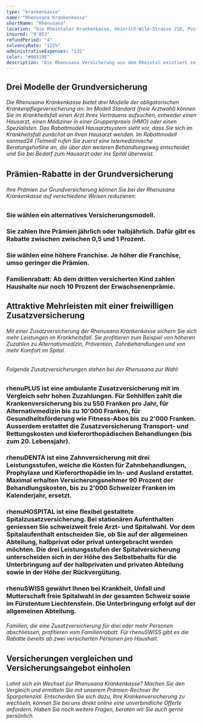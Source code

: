 ```yaml
---
type: "krankenkasse"
name: "Rhenusana Krankenkasse"
shortName: "Rhenusana"
location: "Die Rheintaler Krankenkasse, Heinrich-Wild-Strasse 210, Postfach, 9435 Heerbrugg"
insured: "9'853"
refundPeriod: "4"
solvencyRate: "122%"
administrativeExpenses: "132"
color: "#00519E"
description: "Die Rhenusana Versicherung aus dem Rheintal existiert seit 1944 und wurde als Betriebskrankenkasse gegründet. Bis heute bietet sie Versicherungsschutz für Krankheit, Mutterschaft und Unfall. Neben der obligatorischen Grundversicherung können Versicherungsnehmer auch diverse Zusatzversicherungen abschliessen. Ob Sie durch einen Wechsel zur Rhenusana Krankenversicherung sparen, zeigt unser Vergleich."
---
```


## Drei Modelle der Grundversicherung

###### Die Rhenusana Krankenkasse bietet drei Modelle der obligatorischen Krankenpflegeversicherung an: Im Modell Standard (freie Arztwahl) können Sie im Krankheitsfall einen Arzt Ihres Vertrauens aufsuchen, entweder einen Hausarzt, einen Mediziner in einer Gruppenpraxis (HMO) oder einen Spezialisten. Das Rabattmodell Hausarztsystem sieht vor, dass Sie sich im Krankheitsfall zunächst an Ihren Hausarzt wenden. Im Rabattmodell sanmed24 (Telmed) rufen Sie zuerst eine telemedizinische Beratungshotline an, die über den weiteren Behandlungsweg entscheidet und Sie bei Bedarf zum Hausarzt oder ins Spital überweist.

## Prämien-Rabatte in der Grundversicherung

###### Ihre Prämien zur Grundversicherung können Sie bei der Rhenusana Krankenkasse auf verschiedene Weisen reduzieren:

### Sie wählen ein alternatives Versicherungsmodell.

### Sie zahlen Ihre Prämien jährlich oder halbjährlich. Dafür gibt es Rabatte zwischen zwischen 0,5 und 1 Prozent.

### Sie wählen eine höhere Franchise. Je höher die Franchise, umso geringer die Prämien.

### Familienrabatt: Ab dem dritten versicherten Kind zahlen Haushalte nur noch 10 Prozent der Erwachsenenprämie.

## Attraktive Mehrleisten mit einer freiwilligen Zusatzversicherung

###### Mit einer Zusatzversicherung der Rhenusana Krankenkasse sichern Sie sich mehr Leistungen im Krankheitsfall. Sie profitieren zum Beispiel von höheren Zuzahlen zu Alternativmedizin, Prävention, Zahnbehandlungen und von mehr Komfort im Spital.

###### Folgende Zusatzversicherungen stehen bei der Rhenusana zur Wahl:

### rhenuPLUS ist eine ambulante Zusatzversicherung mit im Vergleich sehr hohen Zuzahlungen. Für Sehhilfen zahlt die Krankenversicherung bis zu 550 Franken pro Jahr, für Alternativmedizin bis zu 10'000 Franken, für Gesundheitsförderung wie Fitness-Abos bis zu 2'000 Franken. Ausserdem erstattet die Zusatzversicherung Transport- und Rettungskosten und kieferorthopädischen Behandlungen (bis zum 20. Lebensjahr).

### rhenuDENTA ist eine Zahnversicherung mit drei Leistungsstufen, welche die Kosten für Zahnbehandlungen, Prophylaxe und Kieferorthopädie im In- und Ausland erstattet. Maximal erhalten Versicherungsnehmer 90 Prozent der Behandlungskosten, bis zu 2'000 Schweizer Franken im Kalenderjahr, ersetzt.

### rhenuHOSPITAL ist eine flexibel gestaltete Spitalzusatzversicherung. Bei stationären Aufenthalten geniessen Sie schweizweit freie Arzt- und Spitalwahl. Vor dem Spitalaufenthalt entscheiden Sie, ob Sie auf der allgemeinen Abteilung, halbprivat oder privat untergebracht werden möchten. Die drei Leistungsstufen der Spitalversicherung unterscheiden sich in der Höhe des Selbstbehalts für die Unterbringung auf der halbprivaten und privaten Abteilung sowie in der Höhe der Rückvergütung.

### rhenuSWISS gewährt Ihnen bei Krankheit, Unfall und Mutterschaft freie Spitalwahl in der gesamten Schweiz sowie im Fürstentum Liechtenstein. Die Unterbringung erfolgt auf der allgemeinen Abteilung.

###### Familien, die eine Zusatzversicherung für drei oder mehr Personen abschliessen, profitieren vom Familienrabatt. Für rhenuSWISS gibt es die Rabatte bereits ab zwei versicherten Personen pro Haushalt.

## Versicherungen vergleichen und Versicherungsangebot einholen

###### Lohnt sich ein Wechsel zur Rhenusana Krankenkasse? Machen Sie den Vergleich und ermitteln Sie mit unserem Prämien-Rechner Ihr Sparpotenzial. Entscheiden Sie sich dazu, Ihre Krankenversicherung zu wechseln, können Sie bei uns direkt online eine unverbindliche Offerte anfordern. Haben Sie noch weitere Fragen, beraten wir Sie auch gerne persönlich.
